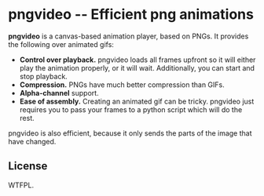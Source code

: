 # pngvideo -- Efficient png animations

**pngvideo** is a canvas-based animation player, based on PNGs. It provides the following over animated gifs:

* **Control over playback.** pngvideo loads all frames upfront so it will either play the animation properly, or it will wait. Additionally, you can start and stop playback.
* **Compression.** PNGs have much better compression than GIFs.
* **Alpha-channel** support.
* **Ease of assembly.** Creating an animated gif can be tricky. pngvideo just requires you to pass your frames to a python script which will do the rest.

pngvideo is also efficient, because it only sends the parts of the image that have changed.

## License

WTFPL.

